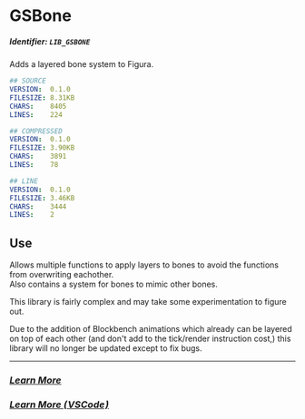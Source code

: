 # GSBone
##### Identifier: `LIB_GSBONE`
Adds a layered bone system to Figura.

```yaml
## SOURCE
VERSION:  ​0.1.0​
FILESIZE: ​8.31KB​
CHARS:    ​8405​
LINES:    ​224​

## COMPRESSED
VERSION:  ​0.1.0​
FILESIZE: ​3.90KB​
CHARS:    ​3891​
LINES:    ​78​

## LINE
VERSION:  ​0.1.0​
FILESIZE: ​3.46KB​
CHARS:    ​3444​
LINES:    ​2​
```

## Use
Allows multiple functions to apply layers to bones to avoid the functions from overwriting eachother.  
Also contains a system for bones to mimic other bones.

This library is fairly complex and may take some experimentation to figure out.

Due to the addition of Blockbench animations which already can be layered on top of each other (and don't add to the tick/render instruction cost,) this library will no longer be updated except to fix bugs.

***
### [***Learn More***](./.wiki/_main.md)
### [***Learn More ( VSCode )***](./.wiki-vs/_main.md)
